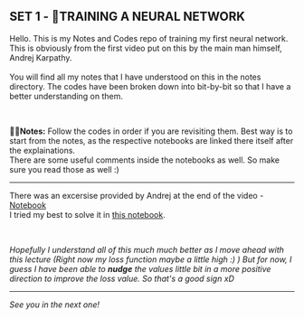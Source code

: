 ## SET 1 - 🔗TRAINING A NEURAL NETWORK


Hello. This is my Notes and Codes repo of training my first neural network. This is obviously from the first video put on this by the main man himself, Andrej Karpathy. \
\
You will find all my notes that I have understood on this in the notes directory. The codes have been broken down into bit-by-bit so that I have a better understanding on them.

&nbsp;

**✍🏻Notes:**
Follow the codes in order if you are revisiting them. Best way is to start from the notes, as the respective notebooks are linked there itself after the explainations. \
There are some useful comments inside the notebooks as well. So make sure you read those as well :)

-------

There was an excersise provided by Andrej at the end of the video - [Notebook](https://colab.research.google.com/drive/1FPTx1RXtBfc4MaTkf7viZZD4U2F9gtKN?usp=sharing)  
I tried my best to solve it in [this notebook](https://colab.research.google.com/drive/1sFFKx3GkiOiJ6hHQYCux-3Q2Otl4MZu9?authuser=2). 

&nbsp;

*Hopefully I understand all of this much much better as I move ahead with this lecture (Right now my loss function maybe a little high :) )*
*But for now, I guess I have been able to **nudge** the values little bit in a more positive direction to improve the loss value. So that's a good sign xD*

-------

*See you in the next one!*
